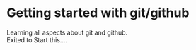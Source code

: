 # Getting started with git/github
Learning all aspects about git and github.
<br>
Exited to Start this....
